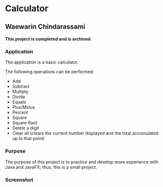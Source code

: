 # Calculator

## Waewarin Chindarassami

#### This project is completed and is archived

### Application
The application is a basic calculator. 

The following operations can be performed:
* Add
* Subtract
* Multiply
* Divide
* Equals
* Plus/Minus
* Percent
* Square
* Square Root
* Delete a digit
* Clear all (clears the current number displayed and the total accumulated up to that point)

### Purpose
The purpose of this project is to practice and develop more experience with Java and JavaFX; thus, this is a small project.

### Screenshot
